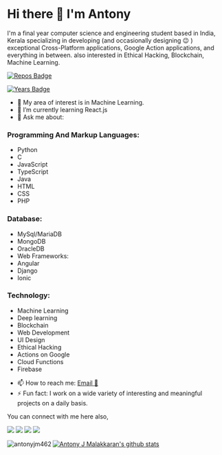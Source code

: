 # Hi there 👋 I'm Antony 
I'm a final year computer science and engineering student based in India, Kerala specializing in developing (and occasionally designing :wink: ) exceptional Cross-Platform applications, Google Action applications, and everything in between. also interested in Ethical Hacking, Blockchain, Machine Learning.

[![Repos Badge](https://badges.pufler.dev/repos/antonyjm462)](https://badges.pufler.dev)

[![Years Badge](https://badges.pufler.dev/years/antonyjm462)](https://badges.pufler.dev)

- 🔭 My area of interest is in Machine Learning.
- 🌱 I’m currently learning React.js
- 💬 Ask me about: 
### Programming And Markup Languages: 
* Python
* C 
* JavaScript 
* TypeScript
* Java 
* HTML
* CSS
* PHP
### Database:
* MySql/MariaDB 
* MongoDB 
* OracleDB
* Web Frameworks:
* Angular 
* Django 
* Ionic
### Technology:
* Machine Learning 
* Deep learning
* Blockchain 
* Web Development 
* UI Design 
* Ethical Hacking
* Actions on Google
* Cloud Functions
* Firebase
- 📫 How to reach me: [Email :email:](mailto:antonyjm462@gmail.com)
- ⚡ Fun fact: I work on a wide variety of interesting and meaningful projects on a daily basis.

You can connect with me here also,

[<img src="https://img.shields.io/badge/linkedin-%230077B5.svg?&style=for-the-badge&logo=linkedin&logoColor=white"/>](https://www.linkedin.com/in/antonyjmalakkaran/)
[<img src ="https://img.shields.io/badge/portfolio-web-%23.svg?&style=for-the-badge&logo=&logoColor=white%22">](https://antonyjmalakkaran.codes/)
[<img src ="https://img.shields.io/badge/blog-%23.svg?&style=for-the-badge&logo=&logoColor=Violet">](https://blog.antonyjmalakkaran.codes/)
[<img src="https://img.shields.io/badge/WHATSAPP-%2325D366.svg?&style=for-the-badge&logo=whatsapp&logoColor=white"/>](https://wa.me/8921297283)

[![Antony J Malakkaran's github stats](https://github-readme-stats.vercel.app/api?username=antonyjm462)](https://github.com/antonyjm462/github-readme-stats)<img align="left" src="https://github-readme-stats.vercel.app/api/top-langs/?username=antonyjm462&layout=compact&hide=html" alt="antonyjm462" />

